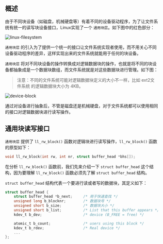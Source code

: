 ## 概述

由于不同块设备（如磁盘，机械硬盘等）有着不同的设备驱动程序，为了让文件系统有统一的读写块设备接口，Linux实现了一个 `通用块层`。如下图中的红色部分：

![linux-filesystem](F:\work\markdown\linux-filesystem.jpg)

`通用块层` 的引入为了提供一个统一的接口让文件系统实现者使用，而不用关心不同设备驱动程序的差异，这样实现出来的文件系统就能用于任何的块设备。

`通用块层` 将对不同块设备的操作转换成对逻辑数据块的操作，也就是将不同的块设备都抽象成是一个数据块数组，而文件系统就是对这些数据块进行管理。如下图：

>   注意：不同的文件系统可能对逻辑数据块定义的大小不一样，比如 ext2文件系统 的逻辑数据块大小为 4KB。

![device-block](F:\work\markdown\device-block.jpg)

通过对设备进行抽象后，不管是磁盘还是机械硬盘，对于文件系统都可以使用相同的接口对逻辑数据块进行读写操作。

## 通用块读写接口

`通用块层` 提供了 `ll_rw_block()` 函数对逻辑块进行读写操作，`ll_rw_block()` 函数的原型如下：

```c
void ll_rw_block(int rw, int nr, struct buffer_head *bhs[]);
```

在分析 `ll_rw_block()` 函数前，我们先来介绍一下 `struct buffer_head` 这个结构，因为要理解 `ll_rw_block()` 函数必须先了解  `struct buffer_head` 结构。

 `struct buffer_head` 结构代表一个要进行读或者写的数据块，其定义如下：

```c
struct buffer_head {
    struct buffer_head *b_next;     /* 用于快速查找 */
    unsigned long b_blocknr;        /* 数据块号 */
    unsigned short b_size;          /* 数据块大小 */
    unsigned short b_list;          /* List that this buffer appears */
    kdev_t b_dev;                   /* device (B_FREE = free) */

    atomic_t b_count;               /* users using this block */
    kdev_t b_rdev;                  /* Real device */
    ...
};
```




